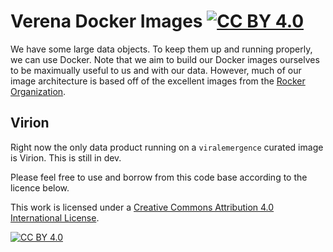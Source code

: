 # Verena Docker Images [![CC BY 4.0][cc-by-shield]][cc-by]

We have some large data objects. To keep them up and running properly, we can use Docker. Note that we aim to build our Docker images ourselves to be maximually useful to us and with our data. However, much of our image architecture is based off of the excellent images from the [Rocker Organization](https://rocker-project.org/). 

## Virion 

Right now the only data product running on a `viralemergence` curated image is Virion. This is still in dev. 

Please feel free to use and borrow from this code base according to the licence below. 

This work is licensed under a
[Creative Commons Attribution 4.0 International License][cc-by].

[![CC BY 4.0][cc-by-image]][cc-by]

[cc-by]: http://creativecommons.org/licenses/by/4.0/
[cc-by-image]: https://i.creativecommons.org/l/by/4.0/88x31.png
[cc-by-shield]: https://img.shields.io/badge/License-CC%20BY%204.0-lightgrey.svg

